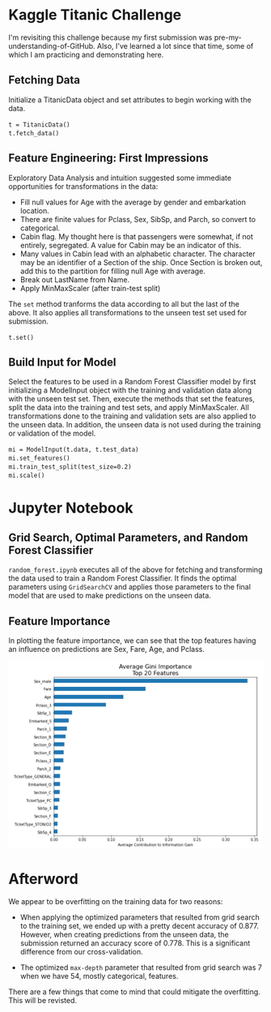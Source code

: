 # Kaggle Titanic Challenge
I'm revisiting this challenge because my first submission was pre-my-understanding-of-GitHub. Also, I've learned a lot since that time, some of which I am practicing and demonstrating here.  


## Fetching Data
Initialize a TitanicData object and set attributes to begin working with the data. 

`t = TitanicData()` <br>
`t.fetch_data()` <br>



## Feature Engineering: First Impressions
Exploratory Data Analysis and intuition suggested some immediate opportunities for transformations in the data:

- Fill null values for Age with the average by gender and embarkation location. 
- There are finite values for Pclass, Sex, SibSp, and Parch, so convert to categorical.
- Cabin flag. My thought here is that passengers were somewhat, if not entirely, segregated. A value for Cabin may be an indicator of this.
- Many values in Cabin lead with an alphabetic character. The character may be an identifier of a Section of the ship. Once Section is broken out, add this to the partition for filling null Age with average.
- Break out LastName from Name.
- Apply MinMaxScaler (after train-test split)


The `set` method tranforms the data according to all but the last of the above. It also applies all transformations to the unseen test set used for submission. 

`t.set()` <br>


## Build Input for Model
Select the features to be used in a Random Forest Classifier model by first initializing a ModelInput object with the training and validation data along with the unseen test set. Then, execute the methods that set the features, split the data into the training and test sets, and apply MinMaxScaler. All transformations done to the training and validation sets are also applied to the unseen data. In addition, the unseen data is not used during the training or validation of the model.


`mi = ModelInput(t.data, t.test_data)` <br>
`mi.set_features()` <br>
`mi.train_test_split(test_size=0.2)` <br>
`mi.scale()` <br>


# Jupyter Notebook
## Grid Search, Optimal Parameters, and Random Forest Classifier
`random_forest.ipynb` executes all of the above for fetching and transforming the data used to train a Random Forest Classifier. It finds the optimal parameters using `GridSearchCV` and applies those parameters to the final model that are used to make predictions on the unseen data.

## Feature Importance
In plotting the feature importance, we can see that the top features having an influence on predictions are Sex, Fare, Age, and Pclass.

![feat_imp](img/feat_imp.PNG)

# Afterword
We appear to be overfitting on the training data for two reasons:

- When applying the optimized parameters that resulted from grid search to the training set, we ended up with a pretty decent accuracy of 0.877. However, when creating predictions from the unseen data, the submission returned an accuracy score of 0.778. This is a significant difference from our cross-validation.

- The optimized `max-depth` parameter that resulted from grid search was 7 when we have 54, mostly categorical, features.

There are a few things that come to mind that could mitigate the overfitting. This will be revisted.